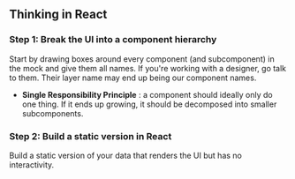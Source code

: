 ## Thinking in React 

### Step 1: Break the UI into a  component hierarchy
Start by drawing boxes around every component (and subcomponent) in the mock and give them all names. If you're working with a designer, go talk to them. Their layer name may end up being our component names.

- **Single Responsibility Principle** : a component should ideally only do one thing. If it ends up growing, it should be decomposed into smaller subcomponents.

### Step 2: Build a static version in React
Build a static version of your data that renders the UI but has no interactivity.